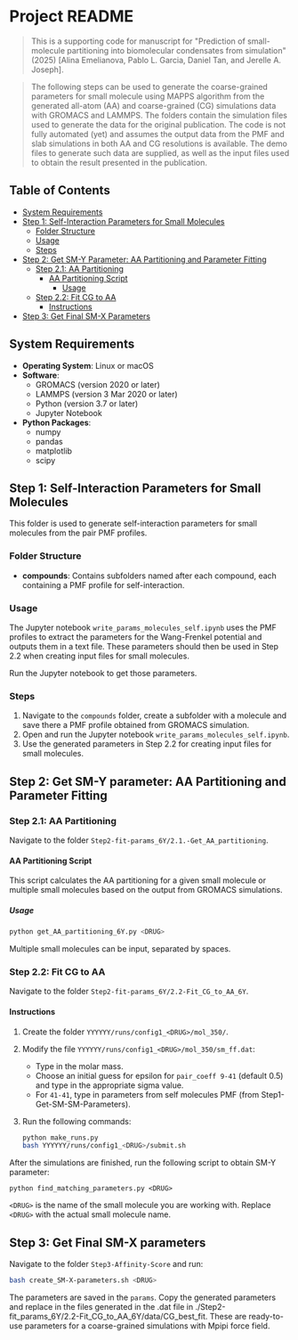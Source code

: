 # Project README

> This is a supporting code for manuscript for "Prediction of small-molecule partitioning into biomolecular condensates from simulation" (2025) [Alina Emelianova, Pablo L. Garcia, Daniel Tan, and Jerelle A. Joseph].

> The following steps can be used to generate the coarse-grained parameters for small molecule using MAPPS algorithm from the generated all-atom (AA) and coarse-grained (CG) simulations data with GROMACS and LAMMPS. The folders contain the simulation files used to generate the data for the original publication. The code is not fully automated (yet) and assumes the output data from the PMF and slab simulations in both AA and CG resolutions is available. The demo files to generate such data are supplied, as well as the input files used to obtain the result presented in the publication.

## Table of Contents

- [System Requirements](#system-requirements)
- [Step 1: Self-Interaction Parameters for Small Molecules](#step-1-self-interaction-parameters-for-small-molecules)
    - [Folder Structure](#folder-structure)
    - [Usage](#usage)
    - [Steps](#steps)
- [Step 2: Get SM-Y Parameter: AA Partitioning and Parameter Fitting](#step-2-aa-partitioning-and-parameter-fitting)
    - [Step 2.1: AA Partitioning](#step-21-aa-partitioning)
        - [AA Partitioning Script](#aa-partitioning-script)
            - [Usage](#usage-1)
    - [Step 2.2: Fit CG to AA](#step-22-fit-cg-to-aa)
        - [Instructions](#instructions)
- [Step 3: Get Final SM-X Parameters](#step-3-get-final-sm-x-parameters)

## System Requirements

- **Operating System**: Linux or macOS
- **Software**:
    - GROMACS (version 2020 or later)
    - LAMMPS (version 3 Mar 2020 or later)
    - Python (version 3.7 or later)
    - Jupyter Notebook
- **Python Packages**:
    - numpy
    - pandas
    - matplotlib
    - scipy

## Step 1: Self-Interaction Parameters for Small Molecules

This folder is used to generate self-interaction parameters for small molecules from the pair PMF profiles.
### Folder Structure

- **compounds**: Contains subfolders named after each compound, each containing a PMF profile for self-interaction.

### Usage

The Jupyter notebook `write_params_molecules_self.ipynb` uses the PMF profiles to extract the parameters for the Wang-Frenkel potential and outputs them in a text file. These parameters should then be used in Step 2.2 when creating input files for small molecules.

Run the Jupyter notebook to get those parameters.

### Steps

1. Navigate to the `compounds` folder, create a subfolder with a molecule and save there a PMF profile obtained from GROMACS simulation.
2. Open and run the Jupyter notebook `write_params_molecules_self.ipynb`.
3. Use the generated parameters in Step 2.2 for creating input files for small molecules.

## Step 2: Get SM-Y parameter: AA Partitioning and Parameter Fitting

### Step 2.1: AA Partitioning

Navigate to the folder `Step2-fit-params_6Y/2.1.-Get_AA_partitioning`.

#### AA Partitioning Script

This script calculates the AA partitioning for a given small molecule or multiple small molecules based on the output from GROMACS simulations.

##### Usage

```bash
python get_AA_partitioning_6Y.py <DRUG>
```

Multiple small molecules can be input, separated by spaces.

### Step 2.2: Fit CG to AA

Navigate to the folder `Step2-fit-params_6Y/2.2-Fit_CG_to_AA_6Y`.

#### Instructions

1. Create the folder `YYYYYY/runs/config1_<DRUG>/mol_350/`.
2. Modify the file `YYYYYY/runs/config1_<DRUG>/mol_350/sm_ff.dat`:
   - Type in the molar mass.
   - Choose an initial guess for epsilon for `pair_coeff 9-41` (default 0.5) and type in the appropriate sigma value.
   - For `41-41`, type in parameters from self molecules PMF (from Step1-Get-SM-SM-Parameters).

3. Run the following commands:

   ```bash
   python make_runs.py
   bash YYYYYY/runs/config1_<DRUG>/submit.sh
   ```
After the simulations are finished, run the following script to obtain SM-Y parameter:

```
python find_matching_parameters.py <DRUG>
```

`<DRUG>` is the name of the small molecule you are working with. Replace `<DRUG>` with the actual small molecule name.

## Step 3: Get Final SM-X parameters

Navigate to the folder `Step3-Affinity-Score` and run:

```bash
bash create_SM-X-parameters.sh <DRUG>
```

The parameters are saved in the `params`. Copy the generated parameters and replace in the files generated in the .dat file in ./Step2-fit_params_6Y/2.2-Fit_CG_to_AA_6Y/data/CG_best_fit. These are ready-to-use parameters for a coarse-grained simulations with Mpipi force field.
